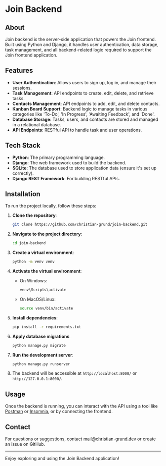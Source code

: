# Join Backend

## About

Join backend is the server-side application that powers the Join frontend. Built using Python and Django, it handles user authentication, data storage, task management, and all backend-related logic required to support the Join frontend application.

## Features

-   **User Authentication**: Allows users to sign up, log in, and manage their sessions.
-   **Task Management**: API endpoints to create, edit, delete, and retrieve tasks.
-   **Contacts Management**: API endpoints to add, edit, and delete contacts.
-   **Kanban Board Support**: Backend logic to manage tasks in various categories like 'To-Do', 'In Progress', 'Awaiting Feedback', and 'Done'.
-   **Database Storage**: Tasks, users, and contacts are stored and managed in a relational database.
-   **API Endpoints**: RESTful API to handle task and user operations.

## Tech Stack

-   **Python**: The primary programming language.
-   **Django**: The web framework used to build the backend.
-   **SQLite**: The database used to store application data (ensure it's set up correctly).
-   **Django REST Framework**: For building RESTful APIs.

## Installation

To run the project locally, follow these steps:

1. **Clone the repository**:
    ```bash
    git clone https://github.com/christian-grund/join-backend.git
    ```
2. **Navigate to the project directory**:

    ```bash
    cd join-backend
    ```

3. **Create a virtual environment**:

    ```bash
    python -m venv venv
    ```

4. **Activate the virtual environment**:

    - On Windows:
        ```bash
        venv\Scripts\activate
        ```
    - On MacOS/Linux:
        ```bash
        source venv/bin/activate
        ```

5. **Install dependencies**:

    ```bash
    pip install -r requirements.txt
    ```

6. **Apply database migrations**:

    ```bash
    python manage.py migrate
    ```

7. **Run the development server**:

    ```bash
    python manage.py runserver
    ```

8. The backend will be accessible at `http://localhost:8000/` or `http://127.0.0.1:8000/`.

## Usage

Once the backend is running, you can interact with the API using a tool like [Postman](https://www.postman.com/) or [Insomnia](https://insomnia.rest/), or by connecting the frontend.

## Contact

For questions or suggestions, contact mail@christian-grund.dev or create an issue on GitHub.

---

Enjoy exploring and using the Join Backend application!
